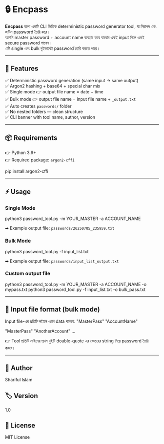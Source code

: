 # 🔒 Encpass

**Encpass** হলো একটি CLI ভিত্তিক deterministic password generator tool, যা নিরাপদ এবং জটিল password তৈরি করে।  
আপনি master password + account name ব্যবহার করে বারবার একই input দিলে একই secure password পাবেন।  
এটি single এবং bulk দুইভাবেই password তৈরি করতে পারে।  

---

## 🚀 Features
✅ Deterministic password generation (same input → same output)  
✅ Argon2 hashing + base64 + special char mix  
✅ Single mode 👉 output file name = date + time  
✅ Bulk mode 👉 output file name = input file name + `_output.txt`  
✅ Auto creates `passwords/` folder  
✅ No nested folders — clean structure  
✅ CLI banner with tool name, author, version  

---

## 📦 Requirements
👉 Python 3.6+  
👉 Required package: `argon2-cffi`  

pip install argon2-cffi

---

## ⚡ Usage

### Single Mode
python3 password_tool.py -m YOUR_MASTER -a ACCOUNT_NAME

➡ Example output file: `passwords/20250705_235959.txt`

### Bulk Mode
python3 password_tool.py -f input_list.txt


➡ Example output file: `passwords/input_list_output.txt`

### Custom output file
python3 password_tool.py -m YOUR_MASTER -a ACCOUNT_NAME -o mypass.txt
python3 password_tool.py -f input_list.txt -o bulk_pass.txt


---

## 📄 Input file format (bulk mode)
Input file-এর প্রতিটি লাইনে এমন data থাকবে:
"MasterPass" "AccountName"

"MasterPass" "AnotherAccount"
...


👉 Tool প্রতিটি লাইনের প্রথম দুইটি double-quote এর ভেতরের string নিয়ে password তৈরি করবে।

---

## 👑 Author
Shariful Islam  

## 🏷 Version
1.0  

## 📜 License
MIT License
